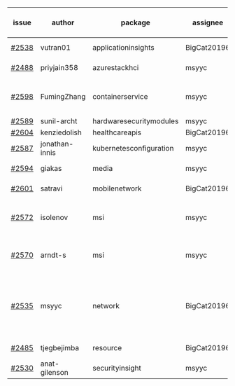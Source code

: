 | issue | author | package | assignee | bot advice | created date of issue | target release date | date from target |
| ------ | ------ | ------ | ------ | ------ | ------ | ------ | :-----: |
| [#2538](https://github.com/Azure/sdk-release-request/issues/2538) | vutran01 | applicationinsights | BigCat20196 | new comment.  <br> | 03-15 | 03-29 |   |
| [#2488](https://github.com/Azure/sdk-release-request/issues/2488) | priyjain358 | azurestackhci | msyyc | new comment.  <br> | 02-25 | 04-07 |   |
| [#2598](https://github.com/Azure/sdk-release-request/issues/2598) | FumingZhang | containerservice | msyyc | new issue ! <br> release date < 2 ! <br> | 03-22 | 03-24 | 0 |
| [#2589](https://github.com/Azure/sdk-release-request/issues/2589) | sunil-archt | hardwaresecuritymodules | msyyc |   | 03-21 | 05-02 |   |
| [#2604](https://github.com/Azure/sdk-release-request/issues/2604) | kenziedolish | healthcareapis | BigCat20196 |   | 03-22 | 03-31 |   |
| [#2587](https://github.com/Azure/sdk-release-request/issues/2587) | jonathan-innis | kubernetesconfiguration | msyyc |   | 03-21 | 03-28 |   |
| [#2594](https://github.com/Azure/sdk-release-request/issues/2594) | giakas | media | msyyc |   release date < 2 ! <br> | 03-21 | 03-24 | 0 |
| [#2601](https://github.com/Azure/sdk-release-request/issues/2601) | satravi | mobilenetwork | BigCat20196 |   release date < 2 ! <br> | 03-22 | 03-25 | 1 |
| [#2572](https://github.com/Azure/sdk-release-request/issues/2572) | isolenov | msi | msyyc | duplicated issue  <br>new comment.  <br> | 03-16 | 03-31 |   |
| [#2570](https://github.com/Azure/sdk-release-request/issues/2570) | arndt-s | msi | msyyc | duplicated issue  <br>new comment.  <br> | 03-16 | 03-30 |   |
| [#2535](https://github.com/Azure/sdk-release-request/issues/2535) | msyyc | network | BigCat20196 | new version is 0.0.0, please check base branch!   | 03-15 | 03-29 |   |
| [#2485](https://github.com/Azure/sdk-release-request/issues/2485) | tjegbejimba | resource | BigCat20196 | new comment.  <br> | 02-24 | 03-01 |   |
| [#2530](https://github.com/Azure/sdk-release-request/issues/2530) | anat-gilenson | securityinsight | msyyc |   | 03-14 | 03-28 |   |
